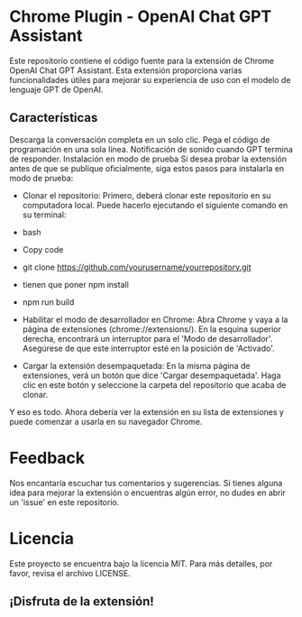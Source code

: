 # Chrome Plugin - OpenAI Chat GPT Assistant

Este repositorio contiene el código fuente para la extensión de Chrome OpenAI Chat GPT Assistant. Esta extensión proporciona varias funcionalidades útiles para mejorar su experiencia de uso con el modelo de lenguaje GPT de OpenAI.

## Características

Descarga la conversación completa en un solo clic.
Pega el código de programación en una sola línea.
Notificación de sonido cuando GPT termina de responder.
Instalación en modo de prueba
Si desea probar la extensión antes de que se publique oficialmente, siga estos pasos para instalarla en modo de prueba:

- Clonar el repositorio: Primero, deberá clonar este repositorio en su computadora local. Puede hacerlo ejecutando el siguiente comando en su terminal:
- bash
- Copy code
- git clone https://github.com/yourusername/yourrepository.git
- tienen que poner npm install
- npm run build
- Habilitar el modo de desarrollador en Chrome: Abra Chrome y vaya a la página de extensiones (chrome://extensions/). En la esquina superior derecha, encontrará un interruptor para el 'Modo de desarrollador'. Asegúrese de que este interruptor esté en la posición de 'Activado'.

- Cargar la extensión desempaquetada: En la misma página de extensiones, verá un botón que dice 'Cargar desempaquetada'. Haga clic en este botón y seleccione la carpeta del repositorio que acaba de clonar.

Y eso es todo. Ahora debería ver la extensión en su lista de extensiones y puede comenzar a usarla en su navegador Chrome.

# Feedback

Nos encantaría escuchar tus comentarios y sugerencias. Si tienes alguna idea para mejorar la extensión o encuentras algún error, no dudes en abrir un 'issue' en este repositorio.

# Licencia

Este proyecto se encuentra bajo la licencia MIT. Para más detalles, por favor, revisa el archivo LICENSE.

## ¡Disfruta de la extensión!
